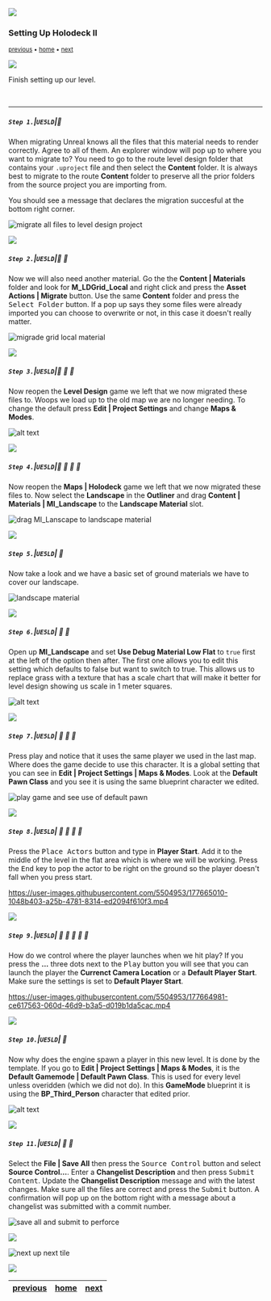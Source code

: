 ![](../images/line3.png)

### Setting Up Holodeck II

<sub>[previous](../holodeck/README.md#user-content-setting-up-holodeck) • [home](../README.md#user-content-ue4-hello-world) • [next](../ramp/README.md#user-content-creating-custom-meshes)</sub>

![](../images/line3.png)

Finish setting up our level.

<br>

---


##### `Step 1.`\|`UE5LD`|:small_blue_diamond:

When migrating Unreal knows all the files that this material needs to render correctly.  Agree to all of them.  An explorer window will pop up to where you want to migrate to?  You need to go to the route level design folder that contains your `.uproject` file and then select the **Content** folder. It is always best to migrate to the route **Content** folder to preserve all the prior folders from the source project you are importing from.

You should see a message that declares the migration succesful at the bottom right corner.

![migrate all files to level design project](images/migrateFiles.png)

![](../images/line2.png)

##### `Step 2.`\|`UE5LD`|:small_blue_diamond: :small_blue_diamond: 

Now we will also need another material.  Go the the **Content | Materials** folder and look for **M_LDGrid_Local** and right click and press the **Asset Actions | Migrate** button.  Use the same **Content** folder and press the <kbd>Select Folder</kbd> button. If a pop up says they some files were already imported you can choose to overwrite or not, in this case it doesn't really matter.

![migrade grid local material](images/ldGridLocal.png)

![](../images/line2.png)

##### `Step 3.`\|`UE5LD`|:small_blue_diamond: :small_blue_diamond: :small_blue_diamond:

Now reopen the **Level Design** game we left that we now migrated these files to. Woops we load up to the old map we are no longer needing.  To change the default press **Edit | Project Settings** and change **Maps & Modes**.

![alt text](images/projectSettings.png)

![](../images/line2.png)

##### `Step 4.`\|`UE5LD`|:small_blue_diamond: :small_blue_diamond: :small_blue_diamond: :small_blue_diamond:

Now reopen the **Maps | Holodeck** game we left that we now migrated these files to. Now select the **Landscape** in the **Outliner** and drag **Content | Materials | MI_Landscape** to the **Landscape Material** slot.

![drag MI_Lanscape to landscape material](images/assignMaterial.png)


![](../images/line2.png)

##### `Step 5.`\|`UE5LD`| :small_orange_diamond:

Now take a look and we have a basic set of ground materials we have to cover our landscape.

![landscape material](images/generalLandscape.png)


![](../images/line2.png)

##### `Step 6.`\|`UE5LD`| :small_orange_diamond: :small_blue_diamond:

Open up **MI_Landscape** and set **Use Debug Material Low Flat** to `true` first at the left of the option then after.  The first one allows you to edit this setting which defaults to false but want to switch to true.  This allows us to replace grass with a texture that has a scale chart that will make it better for level design showing us scale in 1 meter squares. 

![alt text](images/meterMaterial.png)

![](../images/line2.png)

##### `Step 7.`\|`UE5LD`| :small_orange_diamond: :small_blue_diamond: :small_blue_diamond:

Press play and notice that it uses the same player we used in the last map.  Where does the game decide to use this character.  It is a global setting that you can see in **Edit | Project Settings | Maps & Modes**.  Look at the **Default Pawn Class** and you see it is using the same blueprint character we edited.

![play game and see use of default pawn](images/thirdPersonSstart.png)

![](../images/line2.png)

##### `Step 8.`\|`UE5LD`| :small_orange_diamond: :small_blue_diamond: :small_blue_diamond: :small_blue_diamond:

Press the <kbd>Place Actors</kbd> button and type in **Player Start**.  Add it to the middle of the level in the flat area which is where we will be working.  Press the <kbd>End</kbd> key to pop the actor to be right on the ground so the player doesn't fall when you press start.  

https://user-images.githubusercontent.com/5504953/177665010-1048b403-a25b-4781-8314-ed2094f610f3.mp4


![](../images/line2.png)

##### `Step 9.`\|`UE5LD`| :small_orange_diamond: :small_blue_diamond: :small_blue_diamond: :small_blue_diamond: :small_blue_diamond:

How do we control where the player launches when we hit play?  If you press the **...** three dots next to the <kbd>Play</kbd> button you will see that you can launch the player the **Currenct Camera Location** or a **Default Player Start**.  Make sure the settings is set to **Default Player Start**.

https://user-images.githubusercontent.com/5504953/177664981-ce617563-060d-46d9-b3a5-d019b1da5cac.mp4

![](../images/line2.png)

##### `Step 10.`\|`UE5LD`| :large_blue_diamond:

Now why does the engine spawn a player in this new level.  It is done by the template.  If you go to **Edit | Project Settings | Maps & Modes**, it is the **Default Gamemode | Default Pawn Class**.  This is used for every level unless overidden (which we did not do).  In this **GameMode** blueprint it is using the **BP_Third_Person** character that edited prior.

![alt text](images/gameModes.png)

![](../images/line2.png)

##### `Step 11.`\|`UE5LD`| :large_blue_diamond: :small_blue_diamond: 

Select the **File | Save All** then press the <kbd>Source Control</kbd> button and select **Source Control...**. Enter a **Changelist Description** and then press <kbd>Submit Content</kbd>. Update the **Changelist Description** message and with the latest changes. Make sure all the files are correct and press the <kbd>Submit</kbd> button. A confirmation will pop up on the bottom right with a message about a changelist was submitted with a commit number.

![save all and submit to perforce](images/submitP4.png)


![](../images/line.png)

<!-- <img src="https://via.placeholder.com/1000x100/45D7CA/000000/?text=Next Up - Next Title"> -->
![next up next tile](images/banner.png)

![](../images/line.png)

| [previous](../holodeck/README.md#user-content-setting-up-holodeck)| [home](../README.md#user-content-ue4-hello-world) | [next](../ramp/README.md#user-content-creating-custom-meshes)|
|---|---|---|
